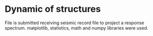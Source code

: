 # Dynamic of structures

File is submitted receiving seismic record file to project a response spectrum. matplotlib, statistics, math and numpy libraries were used.

